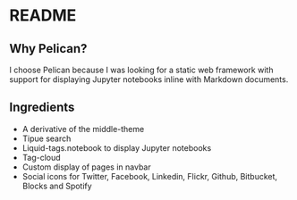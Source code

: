 # README #

## Why Pelican? ##
I choose Pelican because I was looking for a static web framework with support for displaying Jupyter notebooks inline with Markdown documents.

## Ingredients
* A derivative of the middle-theme
* Tipue search
* Liquid-tags.notebook to display Jupyter notebooks
* Tag-cloud
* Custom display of pages in navbar
* Social icons for Twitter, Facebook, Linkedin, Flickr, Github, Bitbucket, Blocks and Spotify
